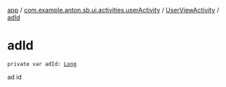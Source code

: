[app](../../index.md) / [com.example.anton.sb.ui.activities.userActivity](../index.md) / [UserViewActivity](index.md) / [adId](./ad-id.md)

# adId

`private var adId: `[`Long`](https://kotlinlang.org/api/latest/jvm/stdlib/kotlin/-long/index.html)

ad id

